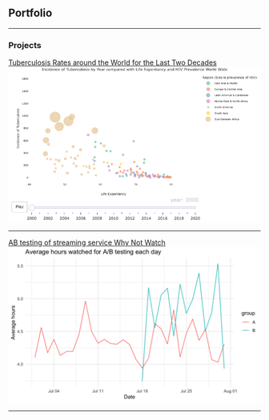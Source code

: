 ## Portfolio

---

### Projects

[Tuberculosis Rates around the World for the Last Two Decades](https://rpubs.com/AstridChristyne/1101876)
<img src="Projects/TBHIVrate/TBHIVLE.png?raw=true"/>

---
[AB testing of streaming service Why Not Watch](Projects/Streaming_ABtest/ABtestingR.pdf)
<img src="Projects/Streaming_ABtest/ABhrsWatched.png?raw=true"/> 

---
